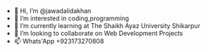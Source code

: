 - 👋 Hi, I’m @jawadalidakhan
- 👀 I’m interested in coding,programming
- 🌱 I’m currently learning at The Shaikh Ayaz University Shikarpur 
- 💞️ I’m looking to collaborate on Web Development Projects
- 📫 Whats'App +923173270808

